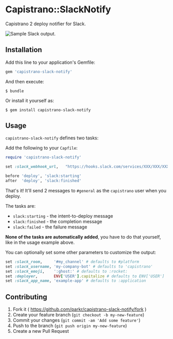 # Capistrano::SlackNotify

Capistrano 2 deploy notifier for Slack.

![Sample Slack output.](https://raw.githubusercontent.com/parkr/capistrano-slack-notify/master/Screen%20Shot%202015-02-06%20at%205.52.10%20PM.png)

## Installation

Add this line to your application's Gemfile:

```ruby
gem 'capistrano-slack-notify'
```

And then execute:

    $ bundle

Or install it yourself as:

    $ gem install capistrano-slack-notify

## Usage

`capistrano-slack-notify` defines two tasks:

Add the following to your `Capfile`:

```ruby
require 'capistrano-slack-notify'

set :slack_webhook_url,   "https://hooks.slack.com/services/XXX/XXX/XXX"

before 'deploy', 'slack:starting'
after  'deploy', 'slack:finished'
```

That's it! It'll send 2 messages to `#general` as the `capistrano` user when you deploy.

The tasks are:

- `slack:starting` - the intent-to-deploy message
- `slack:finished` - the completion message
- `slack:failed`   - the failure message

**None of the tasks are automatically added**, you have to do that yourself,
like in the usage example above.

You can optionally set some other parameters to customize the output:

```ruby
set :slack_room,     '#my_channel' # defaults to #platform
set :slack_username, 'my-company-bot' # defaults to 'capistrano'
set :slack_emoji,    ':ghost:' # defaults to :rocket:
set :deployer,       ENV['USER'].capitalize # defaults to ENV['USER']
set :slack_app_name, 'example-app' # defaults to :application
```

## Contributing

1. Fork it ( https://github.com/parkr/capistrano-slack-notify/fork )
2. Create your feature branch (`git checkout -b my-new-feature`)
3. Commit your changes (`git commit -am 'Add some feature'`)
4. Push to the branch (`git push origin my-new-feature`)
5. Create a new Pull Request
